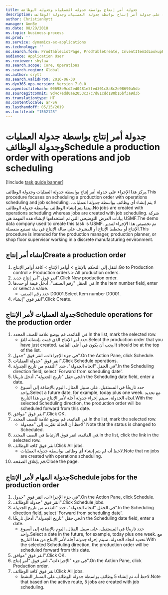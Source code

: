 ```yaml
---
title: جدولة أمر إنتاج بواسطة جدولة العمليات وجدولة الوظائف
description: يركز هذا الإجراء على جدولة أمر إنتاج بواسطة جدولة العمليات وجدولة الوظائف.
author: ChristianRytt
manager: AnnBe
ms.date: 08/29/2018
ms.topic: business-process
ms.prod: ''
ms.service: dynamics-ax-applications
ms.technology: ''
ms.search.form: ProdTableListPage, ProdTableCreate, InventItemIdLookupPurchase, ProdSchedule, ProdTable, ProdRouteJob
audience: Application User
ms.reviewer: shylaw
ms.search.scope: Core, Operations
ms.search.region: Global
ms.author: crytt
ms.search.validFrom: 2016-06-30
ms.dyn365.ops.version: Version 7.0.0
ms.openlocfilehash: 00698e9cd2ed0481e5fed301c8a8c2e98690a5db
ms.sourcegitcommit: 9d4c7edd0ae2053c37c7d81cdd180b16bf3a9d3b
ms.translationtype: HT
ms.contentlocale: ar-SA
ms.lasthandoff: 05/15/2019
ms.locfileid: "1562128"
---
```

# <a name="schedule-a-production-order-with-operations-and-job-scheduling"></a><span data-ttu-id="c1977-103">جدولة أمر إنتاج بواسطة جدولة العمليات وجدولة الوظائف</span><span class="sxs-lookup"><span data-stu-id="c1977-103">Schedule a production order with operations and job scheduling</span></span>

[!include [task guide banner](../../includes/task-guide-banner.md)]

<span data-ttu-id="c1977-104">يركز هذا الإجراء على جدولة أمر إنتاج بواسطة جدولة العمليات وجدولة الوظائف.</span><span class="sxs-lookup"><span data-stu-id="c1977-104">This procedure focuses on scheduling a production order with operations scheduling and job scheduling.</span></span> <span data-ttu-id="c1977-105">لا يتم إنشاء أي وظائف بواسطة جدولة العمليات، بينما يتم إنشاء الوظائف بواسطة جدولة الوظائف.</span><span class="sxs-lookup"><span data-stu-id="c1977-105">No jobs are created with operations scheduling whereas jobs are created with job scheduling.</span></span> <span data-ttu-id="c1977-106">شركة بيانات العرض التوضيحي التي تم استخدامها لإنشاء هذه المهمة هي USMF.‬</span><span class="sxs-lookup"><span data-stu-id="c1977-106">The demo data company used to create this task is USMF.</span></span> <span data-ttu-id="c1977-107">تم تخصيص هذا الإجراء لمدير الإنتاج أو مخطط الإنتاج أو المشرف على صالة الإنتاج‬ في بيئة تصنيع منفصلة.</span><span class="sxs-lookup"><span data-stu-id="c1977-107">This procedure is intended for the production manager, production planner, or shop floor supervisor working in a discrete manufacturing environment.</span></span>


## <a name="create-a-production-order"></a><span data-ttu-id="c1977-108">إنشاء أمر إنتاج</span><span class="sxs-lookup"><span data-stu-id="c1977-108">Create a production order</span></span>
1. <span data-ttu-id="c1977-109">انتقل إلى التحكم بالإنتاج‬ > أوامر الإنتاج > كافة أوامر الإنتاج.</span><span class="sxs-lookup"><span data-stu-id="c1977-109">Go to Production control > Production orders > All production orders.</span></span>
2. <span data-ttu-id="c1977-110">انقر فوق "أمر إنتاج جديد".</span><span class="sxs-lookup"><span data-stu-id="c1977-110">Click New production order.</span></span>
3. <span data-ttu-id="c1977-111">في الحقل "رقم الصنف"، أدخل قيمة أو حددها.</span><span class="sxs-lookup"><span data-stu-id="c1977-111">In the Item number field, enter or select a value.</span></span>
    * <span data-ttu-id="c1977-112">حدد رقم الصنف D0001.</span><span class="sxs-lookup"><span data-stu-id="c1977-112">Select Item number D0001.</span></span>  
4. <span data-ttu-id="c1977-113">انقر فوق "إنشاء".</span><span class="sxs-lookup"><span data-stu-id="c1977-113">Click Create.</span></span>

## <a name="schedule-operations-for-the-production-order"></a><span data-ttu-id="c1977-114">جدولة العمليات لأمر الإنتاج</span><span class="sxs-lookup"><span data-stu-id="c1977-114">Schedule operations for the production order</span></span>
1. <span data-ttu-id="c1977-115">في القائمة، قم بوضع علامة للصف المحدد.</span><span class="sxs-lookup"><span data-stu-id="c1977-115">In the list, mark the selected row.</span></span>
    * <span data-ttu-id="c1977-116">حدد أمر الإنتاج الذي قمت بإنشائه للتوّ.</span><span class="sxs-lookup"><span data-stu-id="c1977-116">Select the production order that you have just created.</span></span> <span data-ttu-id="c1977-117">يجب أن يكون في أعلى القائمة.</span><span class="sxs-lookup"><span data-stu-id="c1977-117">It should be at the top of the list.</span></span>      
2. <span data-ttu-id="c1977-118">في جزء الإجراءات، انقر فوق "جدول".</span><span class="sxs-lookup"><span data-stu-id="c1977-118">On the Action Pane, click Schedule.</span></span>
3. <span data-ttu-id="c1977-119">انقر فوق "جدولة العمليات".</span><span class="sxs-lookup"><span data-stu-id="c1977-119">Click Schedule operations.</span></span>
4. <span data-ttu-id="c1977-120">في الحقل "اتجاه الجدولة"، حدد "التقدم من تاريخ الجدولة‬".</span><span class="sxs-lookup"><span data-stu-id="c1977-120">In the Scheduling direction field, select 'Forward from scheduling date'.</span></span>
5. <span data-ttu-id="c1977-121">في حقل "تاريخ الجدولة"، أدخل تاريخًا.</span><span class="sxs-lookup"><span data-stu-id="c1977-121">In the Scheduling date field, enter a date.</span></span>
    * <span data-ttu-id="c1977-122">حدد تاريخًا في المستقبل، على سبيل المثال، اليوم بالإضافة إلى أسبوع واحد.</span><span class="sxs-lookup"><span data-stu-id="c1977-122">Select a future date, for example, today plus one week.</span></span> <span data-ttu-id="c1977-123">مع تحديد اتجاه الجدولة، سيتم إجراء جدولة آجلة لأمر الإنتاج من هذا التاريخ.</span><span class="sxs-lookup"><span data-stu-id="c1977-123">With the selected Scheduling direction, the production order will be scheduled forward from this date.</span></span>  
6. <span data-ttu-id="c1977-124">انقر فوق "موافق".</span><span class="sxs-lookup"><span data-stu-id="c1977-124">Click OK.</span></span>
7. <span data-ttu-id="c1977-125">في القائمة، قم بوضع علامة للصف المحدد.</span><span class="sxs-lookup"><span data-stu-id="c1977-125">In the list, mark the selected row.</span></span>
    * <span data-ttu-id="c1977-126">لاحظ أن الحالة تغيّرت إلى "مجدولة".</span><span class="sxs-lookup"><span data-stu-id="c1977-126">Note that the status is changed to Scheduled.</span></span>  
8. <span data-ttu-id="c1977-127">في القائمة، انقر فوق الارتباط في الصف المحدد.</span><span class="sxs-lookup"><span data-stu-id="c1977-127">In the list, click the link in the selected row.</span></span>
9. <span data-ttu-id="c1977-128">انقر فوق كافة الوظائف.</span><span class="sxs-lookup"><span data-stu-id="c1977-128">Click All jobs.</span></span>
    * <span data-ttu-id="c1977-129">لاحظ أنه لم يتم إنشاء أي وظائف بواسطة جدولة العمليات.</span><span class="sxs-lookup"><span data-stu-id="c1977-129">Note that no jobs are created with operations scheduling.</span></span>  
10. <span data-ttu-id="c1977-130">قم بإغلاق الصفحة.</span><span class="sxs-lookup"><span data-stu-id="c1977-130">Close the page.</span></span>

## <a name="schedule-jobs-for-the-production-order"></a><span data-ttu-id="c1977-131">جدولة المهام لأمر الإنتاج</span><span class="sxs-lookup"><span data-stu-id="c1977-131">Schedule jobs for the production order</span></span>
1. <span data-ttu-id="c1977-132">في جزء الإجراءات، انقر فوق "جدول".</span><span class="sxs-lookup"><span data-stu-id="c1977-132">On the Action Pane, click Schedule.</span></span>
2. <span data-ttu-id="c1977-133">انقر فوق "جدولة الوظائف".</span><span class="sxs-lookup"><span data-stu-id="c1977-133">Click Schedule jobs.</span></span>
3. <span data-ttu-id="c1977-134">في الحقل "اتجاه الجدولة"، حدد "التقدم من تاريخ الجدولة‬".</span><span class="sxs-lookup"><span data-stu-id="c1977-134">In the Scheduling direction field, select 'Forward from scheduling date'.</span></span>
4. <span data-ttu-id="c1977-135">في حقل "تاريخ الجدولة"، أدخل تاريخًا.</span><span class="sxs-lookup"><span data-stu-id="c1977-135">In the Scheduling date field, enter a date.</span></span>
    * <span data-ttu-id="c1977-136">حدد تاريخًا في المستقبل، على سبيل المثال، اليوم بالإضافة إلى أسبوع واحد.</span><span class="sxs-lookup"><span data-stu-id="c1977-136">Select a date in the future, for example, today plus one week.</span></span> <span data-ttu-id="c1977-137">مع تحديد اتجاه الجدولة، سيتم إجراء جدولة آجلة لأمر الإنتاج من هذا التاريخ.</span><span class="sxs-lookup"><span data-stu-id="c1977-137">With the selected Scheduling direction, the production order will be scheduled forward from this date.</span></span>  
5. <span data-ttu-id="c1977-138">انقر فوق "موافق".</span><span class="sxs-lookup"><span data-stu-id="c1977-138">Click OK.</span></span>
6. <span data-ttu-id="c1977-139">في جزء "الإجراءات"، انقر فوق "أمر إنتاج".</span><span class="sxs-lookup"><span data-stu-id="c1977-139">On the Action Pane, click Production order.</span></span>
7. <span data-ttu-id="c1977-140">انقر فوق كافة الوظائف.</span><span class="sxs-lookup"><span data-stu-id="c1977-140">Click All jobs.</span></span>
    * <span data-ttu-id="c1977-141">لاحظ أنه تم إنشاء 5 وظائف بواسطة جدولة الوظائف على المسار النشط.</span><span class="sxs-lookup"><span data-stu-id="c1977-141">Note that based on the active route, 5 jobs are created with job scheduling.</span></span>  

